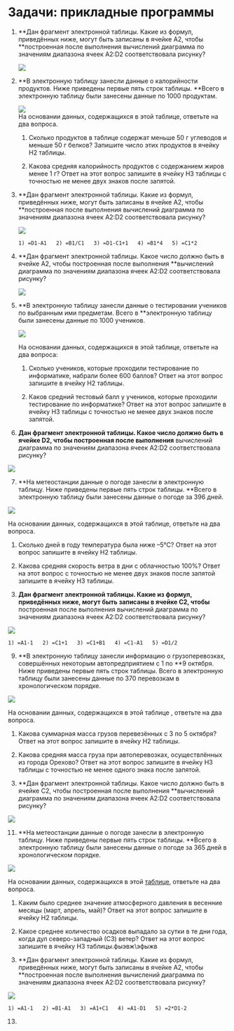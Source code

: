 # Задачи: прикладные программы

1. **Дан фрагмент электронной таблицы. Какие из формул, приведённых ниже, могут быть записаны в ячейке A2, чтобы **построенная после выполнения вычислений диаграмма по значениям диапазона ячеек A2:D2 соответствовала рисунку?

   ![](http://kpolyakov.spb.ru/cms/images/661.gif)

2. **В электронную таблицу занесли данные о калорийности продуктов. Ниже приведены первые пять строк таблицы. **Всего в электронную таблицу были занесены данные по 1000 продуктам.

   ![](http://kpolyakov.spb.ru/cms/images/979.gif)  
   На основании данных, содержащихся в этой таблице, ответьте на два вопроса.

   1. Сколько продуктов в таблице содержат меньше 50 г углеводов и меньше 50 г белков? Запишите число этих продуктов в ячейку H2 таблицы.

   2. Какова средняя калорийность продуктов с содержанием жиров менее 1 г? Ответ на этот вопрос запишите в ячейку H3 таблицы с точностью не менее двух знаков после запятой.

3. **Дан фрагмент электронной таблицы. Какие из формул, приведённых ниже, могут быть записаны в ячейке A2, чтобы **построенная после выполнения вычислений диаграмма по значениям диапазона ячеек A2:D2 соответствовала рисунку?

   ![](http://kpolyakov.spb.ru/cms/images/661.gif)

   ```
   1) =D1-A1   2) =B1/C1   3) =D1-C1+1   4) =B1*4   5) =C1*2
   ```

4. **Дан фрагмент электронной таблицы. Какое число должно быть в ячейке A2, чтобы построенная после выполнения **вычислений диаграмма по значениям диапазона ячеек A2:D2 соответствовала рисунку?

   ![](http://kpolyakov.spb.ru/cms/images/662.gif)

5. **В электронную таблицу занесли данные о тестировании учеников по выбранным ими предметам. Всего в **электронную таблицу были занесены данные по 1000 учеников.

   ![](http://kpolyakov.spb.ru/cms/images/982.gif)

   На основании данных, содержащихся в этой таблице, ответьте на два вопроса:

   1. Сколько учеников, которые проходили тестирование по информатике, набрали более 600 баллов? Ответ на этот вопрос запишите в ячейку H2 таблицы.

   2. Каков средний тестовый балл у учеников, которые проходили тестирование по информатике? Ответ на этот вопрос запишите в ячейку H3 таблицы с точностью не менее двух знаков после запятой.

6. **Дан фрагмент электронной таблицы. Какое число должно быть в ячейке D2, чтобы построенная после выполнения** вычислений диаграмма по значениям диапазона ячеек A2:D2 соответствовала рисунку?

![](http://kpolyakov.spb.ru/cms/images/664.gif)

7. **На метеостанции данные о погоде занесли в электронную таблицу. Ниже приведены первые пять строк таблицы. **Всего в электронную таблицу были занесены данные о погоде за 396 дней.

![](http://kpolyakov.spb.ru/cms/images/988.gif)

На основании данных, содержащихся в этой таблице, ответьте на два вопроса.

1. Сколько дней в году температура была ниже –5°С? Ответ на этот вопрос запишите в ячейку Н2 таблицы.

2. Какова средняя скорость ветра в дни с облачностью 100%? Ответ на этот вопрос с точностью не менее двух знаков после запятой запишите в ячейку H3 таблицы.

8. **Дан фрагмент электронной таблицы. Какие из формул, приведённых ниже, могут быть записаны в ячейке C2, чтобы** построенная после выполнения вычислений диаграмма по значениям диапазона ячеек A2:D2 соответствовала рисунку?

![](http://kpolyakov.spb.ru/cms/images/665.gif)

```
1) =A1-1   2) =C1+1   3) =C1+B1   4) =C1-A1   5) =D1/2
```

9. **В электронную таблицу занесли информацию о грузоперевозках, совершённых некоторым автопредприятием с 1 по **9 октября. Ниже приведены первые пять строк таблицы. Всего в электронную таблицу были занесены данные по 370 перевозкам в хронологическом порядке.

![](http://kpolyakov.spb.ru/cms/images/991.gif)

На основании данных, содержащихся в этой таблице , ответьте на два вопроса.

1. Какова суммарная масса грузов перевезённых с 3 по 5 октября? Ответ на этот вопрос запишите в ячейку H2 таблицы.

2. Какова средняя масса груза при автоперевозках, осуществлённых из города Орехово? Ответ на этот вопрос запишите в ячейку H3 таблицы с точностью не менее одного знака после запятой.

10. **Дан фрагмент электронной таблицы. Какое число должно быть в ячейке C2, чтобы построенная после выполнения **вычислений диаграмма по значениям диапазона ячеек A2:D2 соответствовала рисунку?

![](http://kpolyakov.spb.ru/cms/images/666.gif)

11. **На метеостанции данные о погоде занесли в электронную таблицу. Ниже приведены первые пять строк таблицы. **Всего в электронную таблицу были занесены данные о погоде за 365 дней в хронологическом порядке.

![](http://kpolyakov.spb.ru/cms/images/994.gif)

На основании данных, содержащихся в этой [таблице](http://kpolyakov.spb.ru/cms/files/weather2.xls), ответьте на два вопроса.

1. Каким было среднее значение атмосферного давления в весенние месяцы \(март, апрель, май\)? Ответ на этот вопрос запишите в ячейку H2 таблицы.

2. Какое среднее количество осадков выпадало за сутки в те дни года, когда дул северо-западный \(СЗ\) ветер? Ответ на этот вопрос запишите в ячейку H3 таблицы.фыэвж\эфыжв

12. **Дан фрагмент электронной таблицы. Какие из формул, приведённых ниже, могут быть записаны в ячейке A2, чтобы **построенная после выполнения вычислений диаграмма по значениям диапазона ячеек A2:D2 соответствовала рисунку?

![](http://kpolyakov.spb.ru/cms/images/667.gif)

```
1) =A1-1   2) =B1-A1   3) =A1+C1   4) =A1-D1   5) =2*D1-2 
```

13. 





